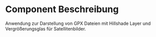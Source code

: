# Component Beschreibung

Anwendung zur Darstellung von GPX Dateien mit Hillshade Layer und Vergrößerungsglas für Satellitenbilder.
